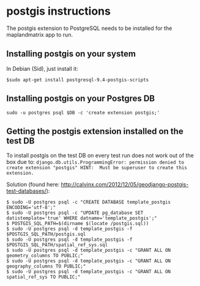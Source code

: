  # postgis instructions

The postgis extension to PostgreSQL needs to be installed for the maplandmatrix app to run.

## Installing postgis on your system

In Debian (Sid), just install it:

```
$sudo apt-get install postgresql-9.4-postgis-scripts
```

## Installing postgis on your Postgres DB
```
sudo -u postgres psql $DB -c 'create extension postgis;'
```

## Getting the postgis extension installed on the test DB

To install postgis on the test DB on every test run does not work out of the box due to:
`django.db.utils.ProgrammingError: permission denied to create extension "postgis"
HINT:  Must be superuser to create this extension.`

Solution (found here: http://calvinx.com/2012/12/05/geodjango-postgis-test-databases/):
```
$ sudo -U postgres psql -c "CREATE DATABASE template_postgis ENCODING='utf-8';"
$ sudo -U postgres psql -c "UPDATE pg_database SET datistemplate='true' WHERE datname='template_postgis';"
$ POSTGIS_SQL_PATH=$(dirname $(locate /postgis.sql))
$ sudo -U postgres psql -d template_postgis -f $POSTGIS_SQL_PATH/postgis.sql
$ sudo -U postgres psql -d template_postgis -f $POSTGIS_SQL_PATH/spatial_ref_sys.sql
$ sudo -U postgres psql -d template_postgis -c "GRANT ALL ON geometry_columns TO PUBLIC;"
$ sudo -U postgres psql -d template_postgis -c "GRANT ALL ON geography_columns TO PUBLIC;"
$ sudo -U postgres psql -d template_postgis -c "GRANT ALL ON spatial_ref_sys TO PUBLIC;"
```